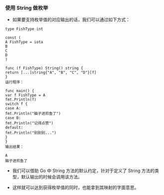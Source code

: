 ### 使用 String 做枚举
* 如果要支持枚举值的对应输出的话，我们可以通过如下方式：
```
type FishType int

const (
A FishType = iota
B
C
D
)

func (f FishType) String() string {
return [...]string{"A", "B", "C", "D"}[f]
}
运行程序：

func main() {
var f FishType = A
fmt.Println(f)
switch f {
case A:
fmt.Println("脑子进煎鱼了")
case B:
fmt.Println("记得点赞")
default:
fmt.Println("别别别...")
}
}
输出结果：

A
脑子进煎鱼了
```
* 我们可以借助 Go 中 String 方法的默认约定，针对于定义了 String 方法的类型，默认输出的时候会调用该方法。

* 这样就可以达到获得枚举值的同时，也能拿到其映射的字面意思。
